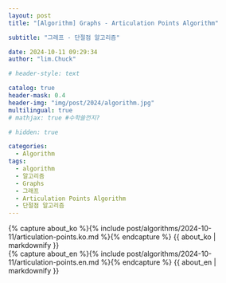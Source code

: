 ```yaml
---
layout: post
title: "[Algorithm] Graphs - Articulation Points Algorithm"

subtitle: "그레프 - 단절점 알고리즘"

date: 2024-10-11 09:29:34
author: "lim.Chuck"

# header-style: text

catalog: true
header-mask: 0.4
header-img: "img/post/2024/algorithm.jpg"
multilingual: true
# mathjax: true #수학쓸껀지?

# hidden: true

categories:
  - Algorithm
tags:
  - algorithm
  - 알고리즘
  - Graphs
  - 그래프
  - Articulation Points Algorithm
  - 단절점 알고리즘
---
```


<div class="ko post-container">
    {% capture about_ko %}{% include post/algorithms/2024-10-11/articulation-points.ko.md %}{% endcapture %}
    {{ about_ko | markdownify }}
</div>
<div class="en post-container">
    {% capture about_en %}{% include post/algorithms/2024-10-11/articulation-points.en.md %}{% endcapture %}
    {{ about_en | markdownify }}
</div>
